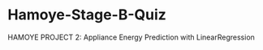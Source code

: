 # <h1> Hamoye-Stage-B-Quiz </h1>
HAMOYE PROJECT 2: Appliance Energy Prediction with LinearRegression
